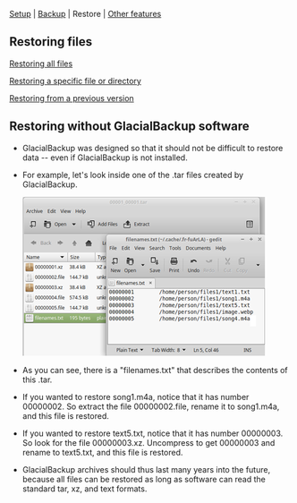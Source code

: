
[Setup](setup.md) | [Backup](backup.md) | Restore | [Other features](other.md)

## Restoring files

[Restoring all files](restore_all.md)

[Restoring a specific file or directory](restore_partial.md)

[Restoring from a previous version](restore_prev.md)

## Restoring without GlacialBackup software 

* GlacialBackup was designed so that it should not be difficult to restore data -- even if GlacialBackup is not installed.

* For example, let's look inside one of the .tar files created by GlacialBackup.

    ![Screenshot inside tar](https://raw.githubusercontent.com/downpoured/projects_glacial_backup/master/doc/img/contents.png)

* As you can see, there is a "filenames.txt" that describes the contents of this .tar.

* If you wanted to restore song1.m4a, notice that it has number 00000002. So extract the file 00000002.file, rename it to song1.m4a, and this file is restored.

* If you wanted to restore text5.txt, notice that it has number 00000003. So look for the file 00000003.xz. Uncompress to get 00000003 and rename to text5.txt, and this file is restored.

* GlacialBackup archives should thus last many years into the future, because all files can be restored as long as software can read the standard tar, xz, and text formats.


